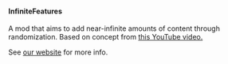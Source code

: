#### InfiniteFeatures

A mod that aims to add near-infinite amounts of content through randomization.
Based on concept from [this YouTube video.](https://www.youtube.com/watch?v=CS5DQVSp058)

See [our website](https://craftforever.github.io/about/) for more info.
